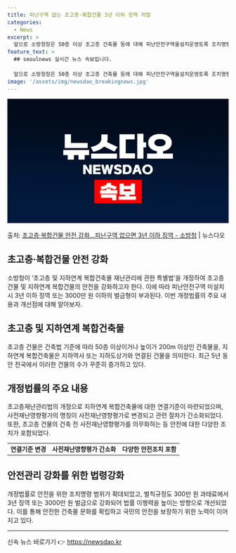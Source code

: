 ```yaml
---
title: 피난구역 없는 초고층·복합건물 3년 이하 징역 처벌
categories:
  - News
excerpt: >
  앞으로 소방청장은 50층 이상 초고층 건축물 등에 대해 피난안전구역을설치운영토록 조치명령할 수 있으며, 이를…
feature_text: >
  ## seoulnews 실시간 뉴스 속보입니다.

  앞으로 소방청장은 50층 이상 초고층 건축물 등에 대해 피난안전구역을설치운영토록 조치명령할 수 있으며, 이를…
image: '/assets/img/newsdao_breakingnews.jpg'
---
```


![뉴스다오 속보](/assets/img/newsdao_breakingnews.jpg)

<p>출처: <a href="https://newsdao.kr/3142" rel="dofollow">초고층·복합건물 안전 강화…피난구역 없으면 3년 이하 징역 - 소방청</a> | 뉴스다오</p>

<h2 data-ke-size="size26">초고층·복합건물 안전 강화</h2>
<p data-ke-size="size16">소방청이 ‘초고층 및 지하연계 복합건축물 재난관리에 관한 특별법’을 개정하여 초고층 건물 및 지하연계 복합건물의 안전을 강화하고자 한다. 이에 따라 피난안전구역 미설치시 3년 이하 징역 또는 3000만 원 이하의 벌금형이 부과된다. 이번 개정법률의 주요 내용과 개선점에 대해 알아보자.</p>

<h2 data-ke-size="size24">초고층 및 지하연계 복합건축물</h2>
<p data-ke-size="size16">초고층 건물은 건축법 기준에 따라 50층 이상이거나 높이가 200m 이상인 건축물을, 지하연계 복합건축물은 지하역사 또는 지하도상가와 연결된 건물을 의미한다. 최근 5년 동안 전국에서 이러한 건물의 수가 꾸준히 증가하고 있다.</p>

<h2 data-ke-size="size24">개정법률의 주요 내용</h2>
<p data-ke-size="size16">초고층재난관리법의 개정으로 지하연계 복합건축물에 대한 연결기준이 마련되었으며, 사전재난영향평가의 명칭이 사전재난영향평가로 변경되고 관련 절차가 간소화되었다. 또한, 초고층 건물의 건축 전 사전재난영향평가를 의무화하는 등 안전에 대한 다양한 조치가 포함되었다.</p>

<table>
	<tr>
		<td style="text-align: center; height: 17px;"><b>연결기준 변경</b></td>
		<td style="text-align: center; height: 17px;"><b>사전재난영향평가 간소화</b></td>
		<td style="text-align: center; height: 17px;"><b>다양한 안전조치 포함</b></td>
	</tr>
</table>

<h2 data-ke-size="size24">안전관리 강화를 위한 법령강화</h2>
<p data-ke-size="size16">개정법률로 안전을 위한 조치명령 범위가 확대되었고, 벌칙규정도 300만 원 과태료에서 3년 징역 또는 3000만 원 벌금으로 강화되어 법률 이행력을 높이는 방향으로 개선되었다. 이를 통해 안전한 건축물 문화를 확립하고 국민의 안전을 보장하기 위한 노력이 이어지고 있다.</p>

<hr> 

신속 뉴스 바로가기 👉 <a href="https://newsdao.kr" rel="dofollow">https://newsdao.kr</a>



